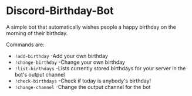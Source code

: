 # Discord-Birthday-Bot
A simple bot that automatically wishes people a happy birthday on the morning of their birthday.

Commands are:

- `!add-birthday` -Add your own birthday
- `!change-birthday` -Change your own birthday
- `!list-birthdays` -Lists currently stored birthdays for your server in the bot's output channel
- `!check-birthdays` -Check if today is anybody's birthday!
- `!change-channel` -Change the output channel for the bot
